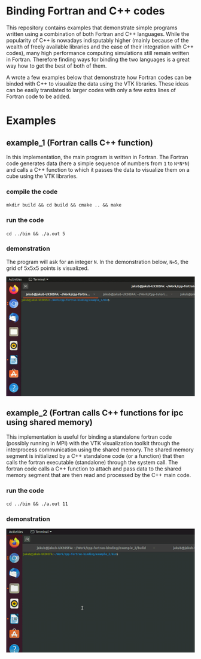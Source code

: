 # Binding Fortran and C++ codes

This repository contains examples that demonstrate simple programs written using a combination of both Fortran and C++ languages. While the popularity of C++ is nowadays indisputably higher (mainly because of the wealth of freely available libraries and the ease of their integration with C++ codes), many high performance computing simulations still remain written in Fortran. Therefore finding ways for binding the two languages is a great way how to get the best of both of them.

A wrote a few examples below that demonstrate how Fortran codes can be binded with C++ to visualize the data using the VTK libraries. These ideas can be easily translated to larger codes with only a few extra lines of Fortran code to be added. 

# Examples

## example_1 (Fortran calls C++ function)
In this implementation, the main program is written in Fortran. The Fortran code generates data (here a simple sequence of numbers from `1` to `N*N*N`) and calls a C++ function to which it passes the data to visualize them on a cube using the VTK libraries. 

### compile the code
`mkdir build && cd build && cmake .. && make`

### run the code
`cd ../bin && ./a.out 5`

### demonstration
The program will ask for an integer `N`. In the demonstration below, `N=5`, the grid of 5x5x5 points is visualized.

![](figures/example_1.gif)

## example_2 (Fortran calls C++ functions for ipc using shared memory)
This implementation is useful for binding a standalone fortran code (possibly running in MPI) with the VTK visualization toolkit through the interprocess communication using the shared memory. The shared memory segment is initialized by a C++ standalone code (or a function) that then calls the fortran executable (standalone) through the system call. The fortran code calls a C++ function to attach and pass data to the shared memory segment that are then read and processed by the C++ main code.  

### run the code
`cd ../bin && ./a.out 11`

### demonstration

![](figures/example_2.gif)
